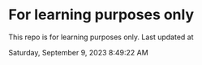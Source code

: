 # For learning purposes only
This repo is for learning purposes only.
Last updated at

Saturday, September 9, 2023 8:49:22 AM

